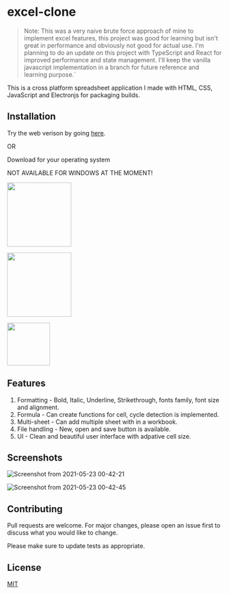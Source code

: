 # excel-clone

> Note: This was a very naive brute force approach of mine to implement excel features, this project was good for learning but isn't great in performance and obviously not good for actual use. I'm planning to do an update on this project with TypeScript and React for improved performance and state management. I'll keep the vanilla javascript implementation in a branch for future reference and learning purpose.` 

This is a cross platform spreadsheet application I made with HTML, CSS, JavaScript and Electronjs for packaging builds.

## Installation

Try the web verison by going [here](https://amanksdotdev.github.io/excel-clone/).

OR

Download for your operating system

NOT AVAILABLE FOR WINDOWS AT THE MOMENT!

<img src="https://user-images.githubusercontent.com/40262320/119237731-f3b3d880-bb5b-11eb-9349-4a2ebf50a6ee.png" width="150">

<a href="https://drive.google.com/drive/folders/1zxbZsI5DE1y14Fi3ouqAQ9dQvODFMdBb?usp=sharing" target="_blank"><img src="https://user-images.githubusercontent.com/40262320/119237840-9c623800-bb5c-11eb-8f99-271b0f78a44c.png" width="150"></a>

<a href="https://drive.google.com/drive/folders/18f81F2m4aDxcUgwGsneml0c_nQiGyskX?usp=sharing" target="_blank"><img src="https://user-images.githubusercontent.com/40262320/119237951-46da5b00-bb5d-11eb-812c-1d758421545d.png" width="100"></a>

## Features
1. Formatting - Bold, Italic, Underline, Strikethrough, fonts family, font size and alignment.
2. Formula - Can create functions for cell, cycle detection is implemented.
3. Multi-sheet - Can add multiple sheet with in a workbook.
4. File handling - New, open and save button is available.
5. UI - Clean and beautiful user interface with adpative cell size.

## Screenshots
![Screenshot from 2021-05-23 00-42-21](https://user-images.githubusercontent.com/40262320/119238401-d6810900-bb5f-11eb-8c35-b9c8d04de5b4.png)

![Screenshot from 2021-05-23 00-42-45](https://user-images.githubusercontent.com/40262320/119238419-e698e880-bb5f-11eb-8c1c-f13eef670690.png)


## Contributing
Pull requests are welcome. For major changes, please open an issue first to discuss what you would like to change.

Please make sure to update tests as appropriate.

## License
[MIT](https://choosealicense.com/licenses/mit/)

